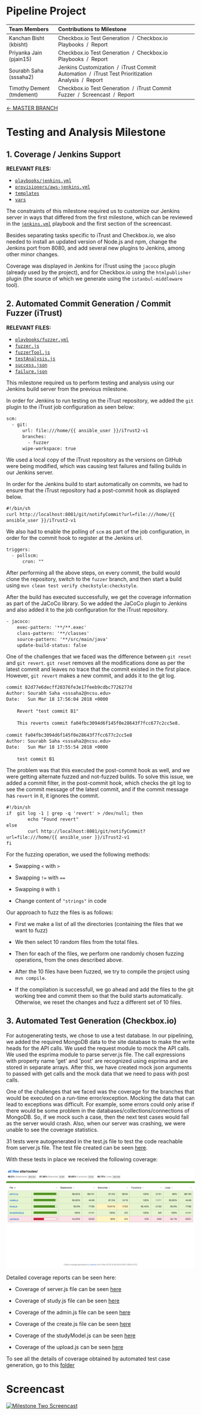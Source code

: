 # Pipeline Project

| **Team Members** | **Contributions to Milestone** |
| :--- | :--- |
| Kanchan Bisht (kbisht) | Checkbox.io Test Generation&nbsp;&nbsp;/&nbsp;&nbsp;Checkbox.io Playbooks&nbsp;&nbsp;/&nbsp;&nbsp;Report |
| Priyanka Jain (pjain15) | Checkbox.io Test Generation&nbsp;&nbsp;/&nbsp;&nbsp;Checkbox.io Playbooks&nbsp;&nbsp;/&nbsp;&nbsp;Report |
| Sourabh Saha (sssaha2) | Jenkins Customization&nbsp;&nbsp;/&nbsp;&nbsp;iTrust Commit Automation&nbsp;&nbsp;/&nbsp;&nbsp;iTrust Test Prioritization Analysis&nbsp;&nbsp;/&nbsp;&nbsp;Report |
| Timothy Dement (tmdement) | Checkbox.io Test Generation&nbsp;&nbsp;/&nbsp;&nbsp;iTrust Commit Fuzzer&nbsp;&nbsp;/&nbsp;&nbsp;Screencast&nbsp;&nbsp;/&nbsp;&nbsp;Report |

[&#8592; MASTER BRANCH](https://github.ncsu.edu/tmdement/DEVOPS-PROJECT)

# Testing and Analysis Milestone

## 1. Coverage / Jenkins Support

**RELEVANT FILES:**

* [`playbooks/jenkins.yml`](playbooks/jenkins.yml)
* [`provisioners/aws-jenkins.yml`](provisioners/aws-jenkins.yml`)
* [`templates`](templates)
* [`vars`](vars)

The constraints of this milestone required us to customize our Jenkins server in ways that differed from the first milestone, which can be reviewed in the [`jenkins.yml`](playbooks/jenkins.yml) playbook and the first section of the screencast.

Besides separating tasks specific to iTrust and Checkbox.io, we also needed to install an updated version of Node.js and npm, change the Jenkins port from 8080, and add several new plugins to Jenkins, among other minor changes.

Coverage was displayed in Jenkins for iTrust using the `jacoco` plugin (already used by the project), and for Checkbox.io using the `htmlpublisher` plugin (the source of which we generate using the `istanbul-middleware` tool).

## 2. Automated Commit Generation / Commit Fuzzer (iTrust)

**RELEVANT FILES:**

* [`playbooks/fuzzer.yml`](playbooks/fuzzer.yml)
* [`fuzzer.js`](templates/fuzzer.js)
* [`fuzzerTool.js`](templates/fuzzerTool.js)
* [`testAnalysis.js`](templates/testAnalysis.js)
* [`success.json`](fuzzing/success.json)
* [`failure.json`](fuzzing/failure.json)

This milestone required us to perform testing and analysis using our Jenkins build server from the previous milestone.

In order for Jenkins to run testing on the iTrust repository, we added the `git` plugin to the iTrust job configuration as seen below:

```
scm:
  - git:
      url: file:///home/{{ ansible_user }}/iTrust2-v1
      branches:
        - fuzzer
      wipe-workspace: true
```

We used a local copy of the iTrust repository as the versions on GitHub were being modified, which was causing test failures and failing builds in our Jenkins server.

In order for the Jenkins build to start automatically on commits, we had to ensure that the iTrust repository had a post-commit hook as displayed below.

```
#!/bin/sh
curl http://localhost:8081/git/notifyCommit?url=file:///home/{{ ansible_user }}/iTrust2-v1
```

We also had to enable the polling of `scm` as part of the job configuration, in order for the commit hook to register at the Jenkins url.

```
triggers:
  - pollscm:
      cron: ""
```

After performing all the above steps, on every commit, the build would clone the repository, switch to the `fuzzer` branch, and then start a build using `mvn clean test verify checkstyle:checkstyle`.

After the build has executed successfully, we get the coverage information as part of the JaCoCo library. So we added the JaCoCo plugin to Jenkins and also added it to the job configuration for the iTrust repository.

```
- jacoco:
    exec-pattern: '**/**.exec'
    class-pattern: '**/classes'
    source-pattern: '**/src/main/java'
    update-build-status: false
```

One of the challenges that we faced was the difference between `git reset` and `git revert`.
`git reset` removes all the modifications done as per the latest commit and leaves no trace that the commit existed in the first place.
However, `git revert` makes a new commit, and adds it to the git log.
```
commit 82d77e6decff20376fe3e17feeb9cdbc7726277d
Author: Sourabh Saha <sssaha2@ncsu.edu>
Date:   Sun Mar 18 17:56:04 2018 +0000

    Revert "test commit B1"

    This reverts commit fa04fbc3094d6f145f0e28643f7fcc677c2cc5e8.

commit fa04fbc3094d6f145f0e28643f7fcc677c2cc5e8
Author: Sourabh Saha <sssaha2@ncsu.edu>
Date:   Sun Mar 18 17:55:54 2018 +0000

    test commit B1
```
The problem was that this executed the post-commit hook as well, and we were getting alternate fuzzed and not-fuzzed builds. To solve this issue, we added a commit filter, in the post-commit hook, which checks the git log to see the commit message of the latest commit, and if the commit message has  `revert` in it, it ignores the commit.
```
#!/bin/sh
if  git log -1 | grep -q 'revert' > /dev/null; then
        echo "Found revert"
else
        curl http://localhost:8081/git/notifyCommit?url=file:///home/{{ ansible_user }}/iTrust2-v1
fi
```

For the fuzzing operation, we used the following methods:
* Swapping `<` with `>`

* Swapping `!=` with `==`

* Swapping `0` with `1`

* Change content of `"strings"` in code

Our approach to fuzz the files is as follows:

* First we make a list of all the directories (containing the files that we want to fuzz)

* We then select 10 random files from the total files.

* Then for each of the files, we perform one randomly chosen fuzzing operations, from the ones described above.

* After the 10 files have been fuzzed, we try to compile the project using `mvn compile`.

* If the compilation is successfull, we go ahead and add the files to the git working tree and commit them so that the build starts automatically. Otherwise, we reset the changes and fuzz a different set of 10 files.

## 3. Automated Test Generation (Checkbox.io)

For autogenerating tests, we chose to use a test database. In our pipelining, we added the required MongoDB data to the site database to make the write heads for the API calls. We used the request module to mock the API calls. We used the esprima module to parse server.js file. The call expressions with property name 'get' and 'post' are recognized using esprima and are stored in separate arrays. After this, we have created mock json arguments to passed with get calls and the mock data that we need to pass with post calls. 

One of the challenges that we faced was the coverage for the branches that would be executed on a run-time error/exception. Mocking the data that can lead to exceptions was difficult. For example, some errors could only arise if there would be some problem in the databases/collections/connections of MongoDB. So, if we mock such a case, then the next test cases would fail as the server would crash. Also, when our server was crashing, we were unable to see the coverage statistics.

31 tests were autogenerated in the test.js file to test the code reachable from server.js file.
The test file created can be seen [here](https://github.ncsu.edu/tmdement/DEVOPS-PROJECT/blob/test%2Banalysis/test_generation/test.js). 

With these tests in place we received the following coverage:

![Coverage Report for Checkbox](test_generation/coverage/routes_coverage.png)

Detailed coverage reports can be seen here:
* Coverage of server.js file can be seen [here](https://github.ncsu.edu/tmdement/DEVOPS-PROJECT/blob/test%2Banalysis/test_generation/coverage/server_coverage.png)

* Coverage of study.js file can be seen [here](https://github.ncsu.edu/tmdement/DEVOPS-PROJECT/blob/test%2Banalysis/test_generation/coverage/study_coverage.png)

* Coverage of the admin.js file can be seen [here](https://github.ncsu.edu/tmdement/DEVOPS-PROJECT/blob/test%2Banalysis/test_generation/coverage/admin_coverage.png)

* Coverage of the create.js file can be seen [here](https://github.ncsu.edu/tmdement/DEVOPS-PROJECT/blob/test%2Banalysis/test_generation/coverage/create_coverage.png)

* Coverage of the studyModel.js can be seen [here](https://github.ncsu.edu/tmdement/DEVOPS-PROJECT/blob/test%2Banalysis/test_generation/coverage/study_model_coverage.png)

* Coverage of the upload.js  can be seen [here](https://github.ncsu.edu/tmdement/DEVOPS-PROJECT/blob/test%2Banalysis/test_generation/coverage/upload_coverage.png)

To see all the details of coverage obtained by automated test case generation, go to this [folder](https://github.ncsu.edu/tmdement/DEVOPS-PROJECT/tree/test%2Banalysis/test_generation/coverage)

# Screencast

[![Milestone Two Screencast](https://img.youtube.com/vi/D37PnUXbMNw/0.jpg)](https://youtu.be/D37PnUXbMNw)